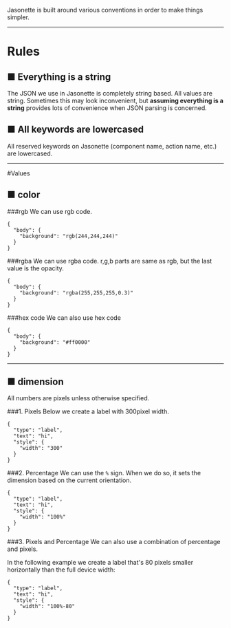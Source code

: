 Jasonette is built around various conventions in order to make things simpler.

---

# Rules

## ■  Everything is a string
The JSON we use in Jasonette is completely string based. All values are string. Sometimes this may look inconvenient, but **assuming everything is a string** provides lots of convenience when JSON parsing is concerned.

## ■  All keywords are lowercased
All reserved keywords on Jasonette (component name, action name, etc.) are lowercased. 

---

#Values

## ■ color

###rgb
We can use rgb code.

    {
      "body": {
        "background": "rgb(244,244,244)"
      }
    }

###rgba
We can use rgba code. r,g,b parts are same as rgb, but the last value is the opacity.

    {
      "body": {
        "background": "rgba(255,255,255,0.3)"
      }
    }

###hex code
We can also use hex code

    {
      "body": {
        "background": "#ff0000"
      }
    }

---

## ■ dimension

All numbers are pixels unless otherwise specified.

###1. Pixels
Below we create a label with 300pixel width.

    {
      "type": "label",
      "text": "hi",
      "style": {
        "width": "300"
      }
    }

###2. Percentage
We can use the `%` sign. When we do so, it sets the dimension based on the current orientation.

    {
      "type": "label",
      "text": "hi",
      "style": {
        "width": "100%"
      }
    }


###3. Pixels and Percentage
We can also use a combination of percentage and pixels.

In the following example we create a label that's 80 pixels smaller horizontally than the full device width:

    {
      "type": "label",
      "text": "hi",
      "style": {
        "width": "100%-80"
      }
    }

